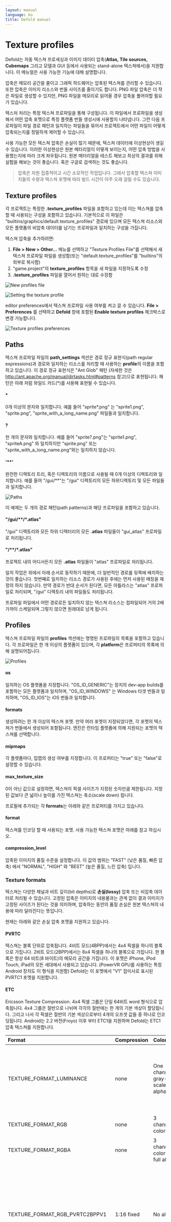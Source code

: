 ```yaml
---
layout: manual
language: ko
title: Defold manual
---
```


# Texture profiles
Defold는 자동 텍스쳐 프로세싱과 이미지 데이터 압축(**Atlas, Tile sources, Cubemaps** 그리고 모델과 GUI 등에서 사용되는 stand-alone 텍스쳐에서)을 지원합니다. 이 메뉴얼은 사용 가능한 기능에 대해 설명합니다.

압축은 메모리 공간을 줄이고 그래픽 하드웨어는 압축된 텍스쳐를 관리할 수 있습니다. 또한 압축은 이미지 리소스와 번들 사이즈를 줄이기도 합니다. PNG 파일 압축은 더 작은 파일로 생성할 수 있지만, PNG 파일을 메모리로 읽어올 경우 압축을 풀어야할 필요가 있습니다.

텍스처 처리는 특정 텍스쳐 프로파일을 통해 구성됩니다. 이 파일에서 프로파일을 생성해서 어떤 압축 포멧으로 특정 플랫폼 번들 생성시에 사용할지 나타냅니다. 그런 다음 프로파일이 파일 경로 패턴과 일치하는 파일들을 묶어서 프로젝트에서 어떤 파일이 어떻게 압축되는지를 정밀하게 제어할 수 있습니다.

사용 가능한 모든 텍스쳐 압축은 손실이 많기 때문에, 텍스쳐 데이터에 이상현상이 생길 수 있습니다. 이러한 이상현상은 원본 메터리얼이 어떻게 보이는지, 어떤 압축 방법을 사용했는지에 따라 크게 좌우됩니다. 원본 메터리얼을 테스트 해보고 최상의 결과를 위해 실험을 해보는 것이 좋습니다. 혹은 구글로 검색하는 것도 좋습니다.

> 압축은 자원 집중적이고 시간 소모적인 작업입니다. 그래서 압축할 텍스쳐 이미지들의 수량과 텍스쳐 포멧에 따라 빌드 시간이 아주 오래 걸릴 수도 있습니다.

## Texture profiles
각 프로젝트는 특정한 **.texture_profiles** 파일을 포함하고 있는데 이는 텍스쳐를 압축할 때 사용되는 구성을 포함하고 있습니다. 기본적으로 이 파일은 "builtins/graphics/default.texture_profiles" 경로에 있으며 모든 텍스쳐 리소스와 모든 플랫폼의 비압축 데이터를 남기는 프로파일과 일치하는 구성을 가집니다.

텍스쳐 압축을 추가하려면:

1. **File > New > Other…** 메뉴를 선택하고 "Texture Profiles File"를 선택해서 새 텍스쳐 프로파일 파일을 생성함(또는 "default.texture_profiles"를 "builtins"의 외부로 복사함)
2. "game.project"의 **texture_profiles** 항목을 새 파일을 지정하도록 수정
3. **.texture_profiles** 파일을 열어서 원하는 대로 수정함

![New profiles file](../images/texture_profiles/texture_profiles_new_file.png)

![Setting the texture profile](../images/texture_profiles/texture_profiles_game_project.png)

editor preferences에서 텍스쳐 프로파일 사용 여부를 켜고 끌 수 있습니다. **File > Preferences** 를 선택하고 **Defold** 창에 포함된 **Enable texture profiles** 체크박스로 변경 가능합니다.

![Texture profiles preferences](../images/texture_profiles/texture_profiles_preferences.png)

## Paths
텍스쳐 프로파일 파일의  **path_settings** 섹션은 경로 정규 표현식(path regular expressions)과 경로와 일치하는 리소스를 처리할 때 사용하는 **profile**의 이름을 포함하고 있습니다. 이 경로 정규 표현식은 "Ant Glob" 패턴 (자세한 것은  http://ant.apache.org/manual/dirtasks.html#patterns 참고)으로 표현됩니다. 패턴은 아래 처럼 와일드 카드(\*)를 사용해 표현될 수 있습니다.

#### \*
0개 이상의 문자와 일치합니다. 예를 들어 "sprite\*.png" 는 "sprite1.png", "sprite.png", "sprite_with_a_long_name.png" 파일들과 일치합니다.
#### ?
한 개의 문자와 일치합니다. 예를 들어 "sprite?.png"는 "sprite1.png", "spriteA.png" 와 일치하지만 "sprite.png" 또는 "sprite_with_a_long_name.png"와는 일치하지 않습니다.
#### '\*\*'
완전한 디렉토리 트리, 혹은 디렉토리의 이름으로 사용될 때 0개 이상의 디렉토리와 일치합니다. 예를 들어 "/gui/\*\*"는 "/gui" 디렉토리의 모든 하위디렉토리 및 모든 파일들과 일치합니다.

![Paths](../images/texture_profiles/texture_profiles_paths.png)

이 예제는 두 개의 경로 패턴(path patterns)과 해당 프로파일을 포함하고 있습니다.

#### "/gui/\*\*/\*.atlas"
"/gui" 디렉토리와 모든 하위 디렉터리의 모든 **.atlas** 파일들이 "gui_atlas" 프로파일로 처리됩니다.
#### "/\*\*/\*.atlas"
프로젝트 내의 어디서든지 모든 **.atlas** 파일들이  "atlas" 프로파일로 처리됩니다.

일치 작업은 위에서 아래 순서로 동작하기 때문에, 더 일반적인 경로를 뒷쪽에 배치하는 것이 좋습니다.  첫번째로 일치하는 리소스 경로가 사용된 후에는 먼저 사용된 매칭을 재정의 하지 않습니다. 만약 경로가 반대 순서가 된다면, 모든 아틀라스는 "atlas" 프로파일로 처리되며, "/gui" 디렉토리 내의 파일들도 처리됩니다.

프로파일 파일에서 어떤 경로로든 일치하지 않는 텍스쳐 리소스는 컴파일되어 거의 2배 가까이 스케일되며 그렇지 않으면 원래대로 남게 됩니다.

## Profiles
텍스쳐 프로파일 파일의  **profiles** 섹션에는 명명된 프로파일의 목록을 포함하고 있습니다. 각 프로파일은 한 개 이상의 플랫폼이 있으며, 각  **platform**은 프로퍼티의 목록에 의해 설명되어집니다.

![Profiles](../images/texture_profiles/texture_profiles_profiles.png)

#### os
일치하는 OS 플랫폼을 지정합니다. "OS_ID_GENERIC"는 장치의 dev-app builds를 포함하는 모든 플랫폼과 일치하며, "OS_ID_WINDOWS" 는 Windows 타겟 번들과 일치하며, "OS_ID_IOS"는 iOS 번들과 일치합니다.
#### formats
생성하려는 한 개 이상의 텍스쳐 포멧. 만약 여러 포멧이 지정되었다면, 각 포멧의 텍스쳐가 번들에서 생성되어 포함됩니다. 엔진은 런타임 플렛폼에 의해 지원되는 포멧의 텍스쳐를 선택합니다.
#### mipmaps
각 플랫폼마다, 밉맵의 생성 여부를 지정합니다. 이 프로퍼티는 "true" 또는 "false"로 설정할 수 있습니다.
#### max_texture_size
0이 아닌 값으로 설정하면, 텍스쳐의 픽셀 사이즈가 지정된 숫자만큼 제한됩니다. 지정된 값보다 큰 넓이나 높이를 가진 텍스쳐는 축소(scale down) 됩니다.

프로필에 추가되는 각 **formats**는 아래와 같은 프로퍼티를 가지고 있습니다.

#### format
텍스쳐를 인코딩 할 때 사용되는 포멧. 사용 가능한 텍스쳐 포멧은 아래를 참고 하십시오.
#### compression_level
압축된 이미지의 품질 수준을 설정합니다. 이 값의 범위는 "FAST" (낮은 품질, 빠른 압축) 에서 "NORMAL", "HIGH" 와 "BEST" (높은 품질, 느린 압축) 입니다.

### Texture formats
텍스쳐는 다양한 채널과 비트 깊이(bit depths)로 **손실(lossy)** 압축 또는 비압축 데이터로 처리될 수 있습니다. 고정된 압축은 이미지의 내용물과는 관계 없이 결과 이미지가 고정된 사이즈가 된다는 것을 의미하며, 압축하는 동안의 품질 손실은 원본 텍스쳐의 내용에 따라 달라진다는 뜻입니다.

현재는 아래와 같은 손실 압축 포멧을 지원하고 있습니다.

#### PVRTC
텍스쳐는 블록 단위로 압축됩니다. 4비트 모드(4BPP)에서는 4x4 픽셀을 하나의 블록으로 가집니다. 2비트 모드(2BPP)에서는 8x4 픽셀을 하나의 블록으로 가집니다. 한 블록은 항상 64 비트(8 바이트)의 메모리 공간을 가집니다. 이 포멧은 iPhone, iPod Touch, iPad의 모든 세대에서 사용되고 있습니다. (PowerVR GPU를 사용하는 특정 Android 장치도 이 형식을 지원함) Defold는 이 포멧에서 "V1" 접미사로 표시된 PVRTC1 포멧을 지원합니다.

#### ETC
Ericsson Texture Compression. 4x4 픽셀 그룹은 단일 64비트 word 형식으로 압축됩니다. 4x4 그룹은 절반으로 나뉘며 각각의 절반에는 한 개의 기본 색상이 할당됩니다. 그리고 나서 각 픽셀은 절반의 기본 색상으로부터 4개의 오프셋 값들 중 하나로 인코딩됩니다. Android는 2.2 버전(Froyo) 이후 부터 ETC1을 지원하며 Defold는 ETC1 압축 텍스쳐를 지원합니다.

| Format | Compression | Color | Note |
| :------------ | :------------ | :------------ | :------------ |
| TEXTURE_FORMAT_LUMINANCE | none  | One channel gray-scale, no alpha | RGB 채널이 하나로 곱해짐. Alpha는 버려짐 |
| TEXTURE_FORMAT_RGB | none | 3 channel color | Alpha는 버려짐 |
| TEXTURE_FORMAT_RGBA | none | 3 channel color and full alpha | - |
| TEXTURE_FORMAT_RGB_PVRTC2BPPV1 | 1:16 fixed | No alpha | 정사각형 이미지 필요. 정사각형이 아닌 이미지는 리사이징 됨 |
| TEXTURE_FORMAT_RGB_PVRTC4BPPV1 | 1:8 fixed | No alpha | 정사각형 이미지 필요. 정사각형이 아닌 이미지는 리사이징 됨 |
| TEXTURE_FORMAT_RGBA_PVRTC2BPPV1 | 1:16 fixed | Pre-multiplied alpha | 정사각형 이미지 필요. 정사각형이 아닌 이미지는 리사이징 됨 |
| TEXTURE_FORMAT_RGBA_PVRTC4BPPV1 | 1:8 fixed | Pre-multiplied alpha | 정사각형 이미지 필요. 정사각형이 아닌 이미지는 리사이징 됨 |
| TEXTURE_FORMAT_RGB_ETC1 | 1:6 fixed | No alpha | - |

